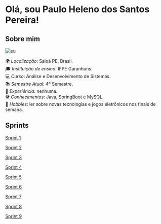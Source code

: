 # Olá, sou Paulo Heleno dos Santos Pereira!


## Sobre mim 

![eu](https://github.com/user-attachments/assets/a3316447-4ff5-4f19-a5ed-04cff8c44807)

🌍 *Localização*: Saloá PE, Brasil.  
🎓 *Instituição de ensino*: IFPE Garanhuns.  
💻 *Curso*: Análise e Desenvolvimento de Sistemas.  
📚 *Semestre Atual*: 4º Semestre.  
💼 *Experiência*: nenhuma.         
🛠 *Conhecimentos*: Java, SpringBoot e MySQL.    
🎨 *Hobbies*: ler sobre novas tecnologias e jogos eletrônicos nos finais de semana.


## Sprints

[Sprint 1](sprint_1/)

[Sprint 2](sprint_2/)

[Sprint 3](sprint_3/)

[Sprint 4](sprint_4/)

[Sprint 5](sprint_5/)

[Sprint 6](sprint_6/)

[Sprint 7](sprint_7/)

[Sprint 8](sprint_8/)

[Sprint 9](sprint_9/)